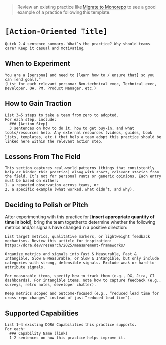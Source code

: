 > Review an existing practice like [Migrate to Monorepo](/practices/migrate-to-monorepo.md) to see a good example of a practice following this template.

# `[Action-Oriented Title]`

```text
Quick 2-4 sentence summary. What’s the practice? Why should teams care? Keep it casual and motivating.
```

## When to Experiment

```text
You are a [persona] and need to [learn how to / ensure that] so you can [end goal].”
(List for each relevant persona: Non-technical exec, Technical exec, Developer, QA, PM, Product Manager, etc.)
```

## How to Gain Traction

```text
List 3–5 steps to take a team from zero to adopted.
For each step, include:
  ### [Action Step]
  3 sentences on how to do it, how to get buy-in, and what tools/resources help. Any external resources (videos, guides, book lists, templates, etc.) that help a team adopt this practice should be linked here within the relevant action step.
```

## Lessons From The Field

```text
This section captures real-world patterns (things that consistently help or hinder this practice) along with short, relevant stories from the field. It’s not for personal rants or generic opinions. Each entry must be based on either:
1. a repeated observation across teams, or
2. a specific example (what worked, what didn’t, and why).
```

## Deciding to Polish or Pitch

After experimenting with this practice for [**insert appropriate quantity of time in bold**], bring the team together to determine whether the following metrics and/or signals have changed in a positive direction:

```text
List target metrics, qualitative markers, or lightweight feedback mechanisms. Review this article for inspiration: https://dora.dev/research/2025/measurement-frameworks/

Organize metrics and signals into Fast & Measurable, Fast & Intangible, Slow & Measurable, or Slow & Intangible, but only include categories with strong, defensible signals. Exclude weak or hard-to-attribute signals.

For measurable items, specify how to track them (e.g., DX, Jira, CI dashboards). For intangible items, note how to capture feedback (e.g., surveys, retro notes, developer chatter).

Keep metrics scoped and outcome-focused (e.g., “reduced lead time for cross-repo changes” instead of just “reduced lead time”).
```

## Supported Capabilities

```text
List 1–4 existing DORA Capabilities this practice supports.
For each:
  ### Capability Name (link)
  1–2 sentences on how this practice helps improve it.
```
